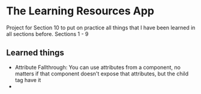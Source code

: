 # The Learning Resources App

Project for Section 10 to put on practice all things that I have been learned in all sections before. Sections 1 - 9

## Learned things

- Attribute Fallthrough: You can use attributes from a component, no matters if that component doesn't expose that attributes, but the child tag have it
- 